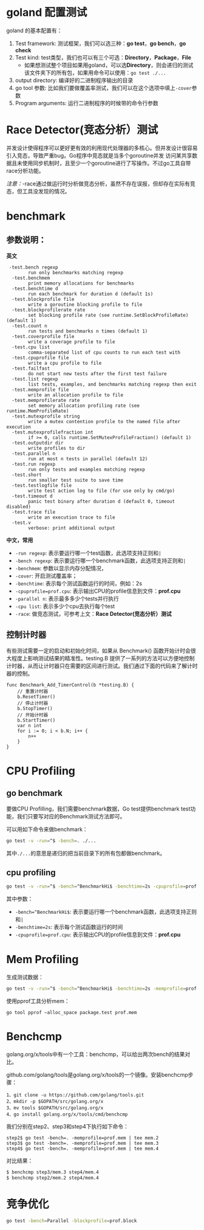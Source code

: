 # goland 配置测试

goland 的基本配置有：

1. Test framework: 测试框架，我们可以选三种：**go test**，**go bench**，**go check**
2. Test kind: test类型，我们也可以有三个可选：**Directory**，**Package**，**File**
    - 如果想测试整个项目如果用goland，可以选**Directory**，则会递归的测试该文件夹下的所有包，如果用命令可以使用：`go test ./...`
3. output directory: 编译好的二进制程序输出的目录
4. go tool 参数: 比如我们要做覆盖率测试，我们可以在这个选项中填上`-cover`参数
5. Program arguments: 运行二进制程序的时候带的命令行参数


# Race Detector(竞态分析）测试

并发设计使得程序可以更好更有效的利用现代处理器的多核心。但并发设计很容易引入竞态，导致严重bug。Go程序中竞态就是当多个goroutine并发 访问某共享数据且未使用同步机制时，且至少一个goroutine进行了写操作。不过go工具自带race分析功能。

*注意：*-race通过做运行时分析做竞态分析，虽然不存在误报，但却存在实际有竞态，但工具没发现的情况。

# benchmark

## 参数说明：

**英文**

```
 -test.bench regexp
        run only benchmarks matching regexp
  -test.benchmem
        print memory allocations for benchmarks
  -test.benchtime d
        run each benchmark for duration d (default 1s)
  -test.blockprofile file
        write a goroutine blocking profile to file
  -test.blockprofilerate rate
        set blocking profile rate (see runtime.SetBlockProfileRate) (default 1)
  -test.count n
        run tests and benchmarks n times (default 1)
  -test.coverprofile file
        write a coverage profile to file
  -test.cpu list
        comma-separated list of cpu counts to run each test with
  -test.cpuprofile file
        write a cpu profile to file
  -test.failfast
        do not start new tests after the first test failure
  -test.list regexp
        list tests, examples, and benchmarks matching regexp then exit
  -test.memprofile file
        write an allocation profile to file
  -test.memprofilerate rate
        set memory allocation profiling rate (see runtime.MemProfileRate)
  -test.mutexprofile string
        write a mutex contention profile to the named file after execution
  -test.mutexprofilefraction int
        if >= 0, calls runtime.SetMutexProfileFraction() (default 1)
  -test.outputdir dir
        write profiles to dir
  -test.parallel n
        run at most n tests in parallel (default 12)
  -test.run regexp
        run only tests and examples matching regexp
  -test.short
        run smaller test suite to save time
  -test.testlogfile file
        write test action log to file (for use only by cmd/go)
  -test.timeout d
        panic test binary after duration d (default 0, timeout disabled)
  -test.trace file
        write an execution trace to file
  -test.v
        verbose: print additional output
```

**中文，常用**

* `-run regexp`: 表示要运行哪一个test函数，此选项支持正则和`|`
* `-bench regexp`: 表示要运行哪一个benchmark函数，此选项支持正则和`|`
* `-benchmem`: 参数以显示内存分配情况，
* `-cover`: 开启测试覆盖率；
* `-benchtime`: 表示每个测试函数运行的时间，例如：2s
* `-cpuprofile=prof.cpu`: 表示输出CPU的profile信息到文件：**prof.cpu**
* `-parallel n`: 表示最多多少个tests并行执行
* `-cpu list`: 表示多少个cpu去执行每个test
* `-race`: 做竞态测试，可参考上文：**Race Detector(竞态分析）测试**


## 控制计时器

有些测试需要一定的启动和初始化时间，如果从 Benchmark() 函数开始计时会很大程度上影响测试结果的精准性。testing.B 提供了一系列的方法可以方便地控制计时器，从而让计时器只在需要的区间进行测试。我们通过下面的代码来了解计时器的控制。

```golang
func Benchmark_Add_TimerControl(b *testing.B) {
    // 重置计时器
    b.ResetTimer()
    // 停止计时器
    b.StopTimer()
    // 开始计时器
    b.StartTimer()
    var n int
    for i := 0; i < b.N; i++ {
        n++
    }
}
```

# CPU Profiling

## go benchmark

要做CPU Profilling，我们需要benchmark数据，Go test提供benchmark test功能，我们只要写对应的Benchmark测试方法即可。

可以用如下命令来做benchmark：

```bash
go test -v -run=^$ -bench=. ./...
```

其中`./...`的意思是递归的把当前目录下的所有包都做benchmark。

## cpu profiling

```bash
go test -v -run=^$ -bench=^BenchmarkHi$ -benchtime=2s -cpuprofile=prof.cpu
```

其中参数：

* `-bench=^BenchmarkHi$`: 表示要运行哪一个benchmark函数，此选项支持正则和`|`
* `-benchtime=2s`: 表示每个测试函数运行的时间
* `-cpuprofile=prof.cpu`: 表示输出CPU的profile信息到文件：**prof.cpu**

# Mem Profiling

生成测试数据：

```bash
go test -v -run=^$ -bench=^BenchmarkHi$ -benchtime=2s -memprofile=prof.mem
```

使用pprof工具分析mem：

```
go tool pprof –alloc_space package.test prof.mem
```

# Benchcmp

golang.org/x/tools中有一个工具：benchcmp，可以给出两次bench的结果对比。

github.com/golang/tools是golang.org/x/tools的一个镜像。安装benchcmp步骤：

```
1、git clone -u https://github.com/golang/tools.git
2、mkdir -p $GOPATH/src/golang.org/x
3、mv tools $GOPATH/src/golang.org/x
4、go install golang.org/x/tools/cmd/benchcmp
```


我们分别在step2、step3和step4下执行如下命令：

```
step2$ go test -bench=. -memprofile=prof.mem | tee mem.2
step3$ go test -bench=. -memprofile=prof.mem | tee mem.3
step4$ go test -bench=. -memprofile=prof.mem | tee mem.4
```

对比结果：

```bash
$ benchcmp step3/mem.3 step4/mem.4
$ benchcmp step2/mem.2 step4/mem.4
```

# 竞争优化

```bash
go test -bench=Parallel -blockprofile=prof.block
```

